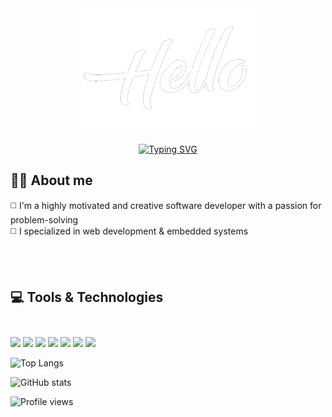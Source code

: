 <div align="center">
  <div>
    <img src="Imgs/hellooo.gif" width="300" height="200" alt="missing GIF"/> 
 </div>
  
  <a href="https://git.io/typing-svg"><img src="https://readme-typing-svg.demolab.com?font=Segoe+Print&color=FFFFFF&duration=2500&pause=100&center=true&multiline=true&repeat=false&width=435&height=200&lines=+Hey...;I'm+Mahmoud;A Software+developer;Welcome+to+my++mind+palace" alt="Typing SVG" /></a>
  
  
</div>


## 🙋‍♂️ About me
◻️ I'm a highly motivated and creative software developer with a passion for problem-solving <br>
◻️ I specialized in web development & embedded systems <br>



<br>
<br>


## 💻 Tools & Technologies <br> <br>
  
![](https://img.shields.io/badge/JS-VUE.js-informational?style=flate&logo=vue.js&logoColor=04dd04&color=04dd04)
![](https://img.shields.io/badge/CSS-Bootstrap-informational?style=flate&logo=bootstrap&logoColor=8A66DF&color=471D87)
![](https://img.shields.io/badge/PHP-Laravel-informational?style=flate&logo=laravel&logoColor=aaffff&color=0404ff)
![](https://img.shields.io/badge/C++-problem%20solving-informational?style=flate&logo=Cplusplus&logoColor=5E97D0&color=044F88)
![](https://img.shields.io/badge/My-SQL-informational?style=flate&logo=mysql&logoColor=57C7E4&color=F29111)
![](https://img.shields.io/badge/Arduino-informationl?style=flate&logo=arduino&logoColor=00979C&color=555555)
![](https://img.shields.io/badge/Dart-Flutter-informational?style=flate&logo=Flutter&logoColor=42A5F5&color=42A5F5)


![Top Langs](https://github-readme-stats.vercel.app/api/top-langs/?username=MahmoudAhmed2003&theme=tokyonight)


![GitHub stats](https://github-readme-stats.vercel.app/api?username=MahmoudAhmed2003&show_icons=true&theme=tokyonight)  


![Profile views](https://gpvc.arturio.dev/MahmoudAhmed2003)  
